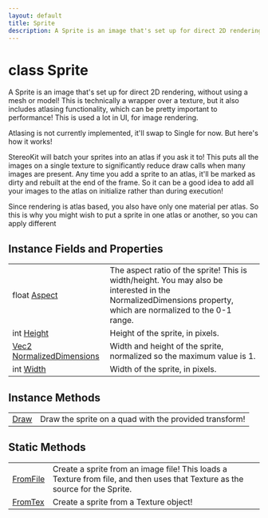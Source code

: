 ```yaml
---
layout: default
title: Sprite
description: A Sprite is an image that's set up for direct 2D rendering, without using a mesh or model! This is technically a wrapper over a texture, but it also includes atlasing functionality, which can be pretty important to performance! This is used a lot in UI, for image rendering.  Atlasing is not currently implemented, it'll swap to Single for now. But here's how it works!  StereoKit will batch your sprites into an atlas if you ask it to! This puts all the images on a single texture to significantly reduce draw calls when many images are present. Any time you add a sprite to an atlas, it'll be marked as dirty and rebuilt at the end of the frame. So it can be a good idea to add all your images to the atlas on initialize rather than during execution!  Since rendering is atlas based, you also have only one material per atlas. So this is why you might wish to put a sprite in one atlas or another, so you can apply different
---
```

# class Sprite

A Sprite is an image that's set up for direct 2D rendering,
without using a mesh or model! This is technically a wrapper over a
texture, but it also includes atlasing functionality, which can be
pretty important to performance! This is used a lot in UI, for image
rendering.

Atlasing is not currently implemented, it'll swap to Single for now.
But here's how it works!

StereoKit will batch your sprites into an atlas if you ask it to!
This puts all the images on a single texture to significantly reduce
draw calls when many images are present. Any time you add a sprite to
an atlas, it'll be marked as dirty and rebuilt at the end of the
frame. So it can be a good idea to add all your images to the atlas
on initialize rather than during execution!

Since rendering is atlas based, you also have only one material per
atlas. So this is why you might wish to put a sprite in one atlas or
another, so you can apply different

## Instance Fields and Properties

|  |  |
|--|--|
|float [Aspect]({{site.url}}/Pages/Reference/Sprite/Aspect.html)|The aspect ratio of the sprite! This is width/height. You may also be interested in the NormalizedDimensions property, which are normalized to the 0-1 range.|
|int [Height]({{site.url}}/Pages/Reference/Sprite/Height.html)|Height of the sprite, in pixels.|
|[Vec2]({{site.url}}/Pages/Reference/Vec2.html) [NormalizedDimensions]({{site.url}}/Pages/Reference/Sprite/NormalizedDimensions.html)|Width and height of the sprite, normalized so the maximum value is 1.|
|int [Width]({{site.url}}/Pages/Reference/Sprite/Width.html)|Width of the sprite, in pixels.|

## Instance Methods

|  |  |
|--|--|
|[Draw]({{site.url}}/Pages/Reference/Sprite/Draw.html)|Draw the sprite on a quad with the provided transform!|

## Static Methods

|  |  |
|--|--|
|[FromFile]({{site.url}}/Pages/Reference/Sprite/FromFile.html)|Create a sprite from an image file! This loads a Texture from file, and then uses that Texture as the source for the Sprite.|
|[FromTex]({{site.url}}/Pages/Reference/Sprite/FromTex.html)|Create a sprite from a Texture object!|
